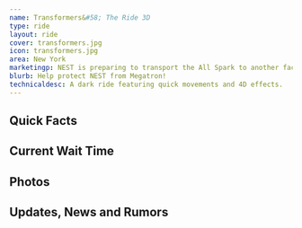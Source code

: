 ```yaml
---
name: Transformers&#58; The Ride 3D
type: ride
layout: ride
cover: transformers.jpg
icon: transformers.jpg
area: New York
marketingp: NEST is preparing to transport the All Spark to another facility but we’ve heard rumors that Megatron and the Decpticons are preparing to intercept the transport. That’s why we’re looking for recruits to ride along with the Autobot Evac and make sure that the All Spark stays safe!
blurb: Help protect NEST from Megatron!
technicaldesc: A dark ride featuring quick movements and 4D effects.
---
```


<div class="row">
    <div class="col-md-8">
        <h2>Quick Facts</h2>
    </div>
    <div class="col-md-4">
        <h2>Current Wait Time</h2>
    </div>
</div>
<div class="row">
    <div class="col-md-12">
        <h2>Photos</h2>
    </div>
</div>
<div class="row">
    <div class="col-md-12">
        <h2>Updates, News and Rumors</h2>
    </div>
</div>